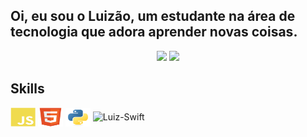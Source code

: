 ## Oi, eu sou o Luizão, um estudante na área de tecnologia que adora aprender novas coisas.
<div align="center">
  <img height="180em" src="https://github-readme-stats.vercel.app/api?username=eholuizao&show_icons=false&theme=dark&include_all_commits=true&count_private=true"/>
  <img height="180em" src="https://github-readme-stats.vercel.app/api/top-langs/?username=eholuizao&layout=compact&langs_count=7&theme=dark"/>
</div>

## Skills
  
<div>
  <img align="center" alt="Luiz-Js" height="30" width="40" src="https://raw.githubusercontent.com/devicons/devicon/master/icons/javascript/javascript-plain.svg">
  <img align="center" alt="Luiz-HTML" height="30" width="40" src="https://raw.githubusercontent.com/devicons/devicon/master/icons/html5/html5-original.svg">
  <img align="center" alt="Luiz-Python" height="30" width="40" src="https://raw.githubusercontent.com/devicons/devicon/master/icons/python/python-original.svg">  
  <img align="center" alt="Luiz-Swift" height="30" width="40" src="https://cdn.jsdelivr.net/gh/devicons/devicon/icons/swift/swift-original.svg">
</div>
